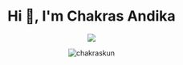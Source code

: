 <p align="center">
  <h1 align="center">Hi 👋, I'm Chakras Andika</h1>
</p>

<p align="center">
  <a href="">
    <img src="https://skillicons.dev/icons?i=ruby,rails,nodejs,py,nextjs,tailwind,mongodb,postgres,heroku" />
  </a>
</p>

<p  align="center">
  <img src="https://github-readme-stats.vercel.app/api/top-langs?username=chakraskun&show_icons=true&locale=en&layout=compact&count_private=true" alt="chakraskun" />
</p>
